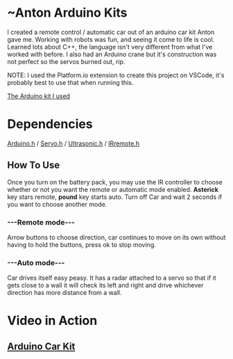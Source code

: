 # ~Anton Arduino Kits
I created a remote control / automatic car out of an arduino car kit Anton gave me. Working with robots was fun, and seeing it come to life is cool. Learned lots about C++, the language isn't very different from what I've worked with before. I also had an Arduino crane but it's construction was not perfect so the servos burned out, rip.

NOTE: I used the Platform.io extension to create this project on VSCode, it's probably best to use that when running this.

[The Arduino kit I used](https://www.amazon.com/dp/B07DLVDP1N/ref=cm_sw_r_u_apa_glt_fabc_JQBNQVJSVFYMPSP7CAX2#customerReviews)

# Dependencies
[Arduino.h](https://www.arduino.cc/en/software) /
[Servo.h](https://github.com/arduino-libraries/Servo?utm_source=platformio&utm_medium=piohome) /
[Ultrasonic.h](https://github.com/ErickSimoes/Ultrasonic?utm_source=platformio&utm_medium=piohome) /
[IRremote.h](https://github.com/Arduino-IRremote/Arduino-IRremote?utm_source=platformio&utm_medium=piohome)

## How To Use
Once you turn on the battery pack, you may use the IR controller to choose whether or not you want the remote or automatic mode enabled. **Asterick** key stars remote, **pound** key starts auto. Turn off Car and wait 2 seconds if you want to choose another mode.

### ---Remote mode---
Arrow buttons to choose direction, car continues to move on its own without having to hold the buttons, press ok to stop moving.
### ---Auto mode---
Car drives itself easy peasy. It has a radar attached to a servo so that if it gets close to a wall it will check its left and right and drive whichever direction has more distance from a wall.

# Video in Action
## [Arduino Car Kit](https://youtu.be/S2veobpOqNU)

